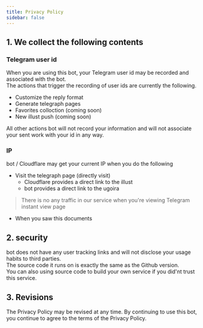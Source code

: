 ```yaml
---
title: Privacy Policy
sidebar: false
---
```


## 1. We collect the following contents

### Telegram user id
When you are using this bot, your Telegram user id may be recorded and associated with the bot.    
The actions that trigger the recording of user ids are currently the following.  

- Customize the reply format
- Generate telegraph pages
- Favorites colloction (coming soon)
- New illust push (coming soon)

All other actions bot will not record your information and will not associate your sent work with your id in any way.

### IP
bot / Cloudflare may get your current IP when you do the following  

- Visit the telegraph page (directly visit)
    - Cloudflare provides a direct link to the illust
    - bot provides a direct link to the ugoira 
> There is no any traffic in our service when you're viewing Telegram instant view page
- When you saw this documents


## 2. security
bot does not have any user tracking links and will not disclose your usage habits to third parties.  
The source code it runs on is exactly the same as the Github version.  
You can also using source code to build your own service if you did'nt trust this service.
## 3. Revisions
The Privacy Policy may be revised at any time. By continuing to use this bot, you continue to agree to the terms of the Privacy Policy.